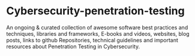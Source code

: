 # Cybersecurity-penetration-testing
An ongoing &amp; curated collection of awesome software best practices and techniques, libraries and frameworks, E-books and videos, websites, blog posts, links to github Repositories, technical guidelines and important resources about Penetration Testing in Cybersecurity.
